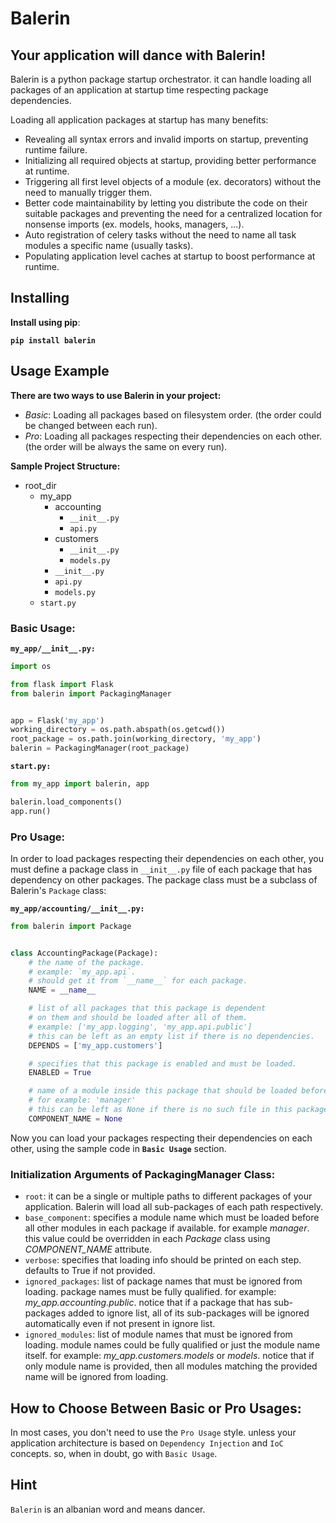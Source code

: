 # Balerin
## Your application will dance with Balerin!

Balerin is a python package startup orchestrator. it can handle loading all
packages of an application at startup time respecting package dependencies.

Loading all application packages at startup has many benefits:

- Revealing all syntax errors and invalid imports on startup, preventing runtime failure.
- Initializing all required objects at startup, providing better performance at runtime.
- Triggering all first level objects of a module (ex. decorators) without the need to 
  manually trigger them.
- Better code maintainability by letting you distribute the code on their suitable 
  packages and preventing the need for a centralized location for nonsense 
  imports (ex. models, hooks, managers, ...).
- Auto registration of celery tasks without the need to name all task modules a 
  specific name (usually tasks).
- Populating application level caches at startup to boost performance at runtime.

## Installing

**Install using pip**:

**`pip install balerin`**

## Usage Example

**There are two ways to use Balerin in your project:**

- *Basic*: Loading all packages based on filesystem order.
  (the order could be changed between each run).
- *Pro*: Loading all packages respecting their dependencies on each other.
  (the order will be always the same on every run).

**Sample Project Structure:**

- root_dir
  - my_app
    - accounting
      - `__init__.py`
      - `api.py`
    - customers
      - `__init__.py`
      - `models.py`
    - `__init__.py`
    - `api.py`
    - `models.py`
  - `start.py`

### Basic Usage:

**`my_app/__init__.py:`**

```python
import os

from flask import Flask
from balerin import PackagingManager


app = Flask('my_app')
working_directory = os.path.abspath(os.getcwd())
root_package = os.path.join(working_directory, 'my_app')
balerin = PackagingManager(root_package)
```

**`start.py:`**

```python
from my_app import balerin, app

balerin.load_components()
app.run()
```

### Pro Usage:

In order to load packages respecting their dependencies on each other, you must define 
a package class in `__init__.py` file of each package that has dependency on other packages.
The package class must be a subclass of Balerin's `Package` class:

**`my_app/accounting/__init__.py:`**

```python
from balerin import Package


class AccountingPackage(Package):
    # the name of the package.
    # example: `my_app.api`.
    # should get it from `__name__` for each package.
    NAME = __name__

    # list of all packages that this package is dependent
    # on them and should be loaded after all of them.
    # example: ['my_app.logging', 'my_app.api.public']
    # this can be left as an empty list if there is no dependencies.
    DEPENDS = ['my_app.customers']

    # specifies that this package is enabled and must be loaded.
    ENABLED = True

    # name of a module inside this package that should be loaded before all other modules.
    # for example: 'manager'
    # this can be left as None if there is no such file in this package needing early loading.
    COMPONENT_NAME = None
```

Now you can load your packages respecting their dependencies on each other, using 
the sample code in **`Basic Usage`** section.

### Initialization Arguments of PackagingManager Class:

- `root`: it can be a single or multiple paths to different packages of your application.
          Balerin will load all sub-packages of each path respectively.
- `base_component`: specifies a module name which must be loaded before all other modules 
                    in each package if available. for example *manager*. this value could be 
                    overridden in each *Package* class using *COMPONENT_NAME* attribute.
- `verbose`: specifies that loading info should be printed on each step.
             defaults to True if not provided.
- `ignored_packages`: list of package names that must be ignored from loading. package names 
                      must be fully qualified. for example: *my_app.accounting.public*. 
                      notice that if a package that has sub-packages added to ignore list, 
                      all of its sub-packages will be ignored automatically even if not 
                      present in ignore list.
- `ignored_modules`: list of module names that must be ignored from loading. 
                     module names could be fully qualified or just the module name itself.
                     for example: *my_app.customers.models* or *models*.
                     notice that if only module name is provided, then all modules matching 
                     the provided name will be ignored from loading.

## How to Choose Between Basic or Pro Usages:

In most cases, you don't need to use the `Pro Usage` style. unless your application 
architecture is based on `Dependency Injection` and `IoC` concepts. so, when in doubt, go 
with `Basic Usage`.

## Hint

`Balerin` is an albanian word and means dancer.
